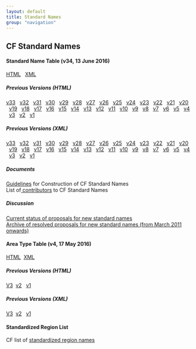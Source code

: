 ```yaml
---
layout: default
title: Standard Names
group: "navigation"
---
```


<h2>CF Standard Names</h2>
<p>
<h4> Standard Name Table (v34, 13 June 2016)</h4>
  <a href="Data/cf-standard-names/34/build/cf-standard-name-table.html">HTML</a> &nbsp;
  <a href="Data/cf-standard-names/34/src/cf-standard-name-table.xml">XML</a> &nbsp;

  <h5>Previous Versions (HTML)</h5>
    <a href="Data/cf-standard-names/33/build/cf-standard-name-table.html">v33</a> &nbsp;
    <a href="Data/cf-standard-names/32/build/cf-standard-name-table.html">v32</a> &nbsp;
    <a href="Data/cf-standard-names/31/build/cf-standard-name-table.html">v31</a> &nbsp;
    <a href="Data/cf-standard-names/30/build/cf-standard-name-table.html">v30</a> &nbsp;
    <a href="Data/cf-standard-names/29/build/cf-standard-name-table.html">v29</a> &nbsp;
    <a href="Data/cf-standard-names/28/build/cf-standard-name-table.html">v28</a> &nbsp;
    <a href="Data/cf-standard-names/27/build/cf-standard-name-table.html">v27</a> &nbsp;
    <a href="Data/cf-standard-names/26/build/cf-standard-name-table.html">v26</a> &nbsp;
    <a href="Data/cf-standard-names/25/build/cf-standard-name-table.html">v25</a> &nbsp;
    <a href="Data/cf-standard-names/24/build/cf-standard-name-table.html">v24</a> &nbsp;
    <a href="Data/cf-standard-names/23/build/cf-standard-name-table.html">v23</a> &nbsp;
    <a href="Data/cf-standard-names/22/build/cf-standard-name-table.html">v22</a> &nbsp;
    <a href="Data/cf-standard-names/21/build/cf-standard-name-table.html">v21</a> &nbsp;
    <a href="Data/cf-standard-names/20/build/cf-standard-name-table.html">v20</a> &nbsp;
    <a href="Data/cf-standard-names/19/build/cf-standard-name-table.html">v19</a> &nbsp;
    <a href="Data/cf-standard-names/18/build/cf-standard-name-table.html">v18</a> &nbsp;
    <a href="Data/cf-standard-names/17/build/cf-standard-name-table.html">v17</a> &nbsp;
    <a href="Data/cf-standard-names/16/build/cf-standard-name-table.html">v16</a> &nbsp;
    <a href="Data/cf-standard-names/15/build/cf-standard-name-table.html">v15</a> &nbsp;
    <a href="Data/cf-standard-names/14/build/cf-standard-name-table.html">v14</a> &nbsp;
    <a href="Data/cf-standard-names/13/build/cf-standard-name-table.html">v13</a> &nbsp;
    <a href="Data/cf-standard-names/12/build/cf-standard-name-table.html">v12</a> &nbsp;
    <a href="Data/cf-standard-names/11/build/cf-standard-name-table.html">v11</a> &nbsp;
    <a href="Data/cf-standard-names/10/build/cf-standard-name-table.html">v10</a> &nbsp;
    <a href="Data/cf-standard-names/9/build/cf-standard-name-table.html">v9</a> &nbsp;
    <a href="Data/cf-standard-names/8/build/cf-standard-name-table.html">v8</a> &nbsp;
    <a href="Data/cf-standard-names/7/build/cf-standard-name-table.html">v7</a> &nbsp;
    <a href="Data/cf-standard-names/6/build/cf-standard-name-table.html">v6</a> &nbsp;
    <a href="Data/cf-standard-names/5/build/cf-standard-name-table.html">v5</a> &nbsp;
    <a href="Data/cf-standard-names/4/build/cf-standard-name-table.html">v4</a> &nbsp;
    <a href="Data/cf-standard-names/3/build/cf-standard-name-table.html">v3</a> &nbsp;
    <a href="Data/cf-standard-names/2/build/cf-standard-name-table.html">v2</a> &nbsp;
    <a href="Data/cf-standard-names/1/build/cf-standard-name-table.html">v1</a> &nbsp;

  <h5>Previous Versions (XML)</h5>
    <a href="Data/cf-standard-names/33/src/cf-standard-name-table.xml">v33</a> &nbsp;
    <a href="Data/cf-standard-names/32/src/cf-standard-name-table.xml">v32</a> &nbsp;
    <a href="Data/cf-standard-names/31/src/cf-standard-name-table.xml">v31</a> &nbsp;
    <a href="Data/cf-standard-names/30/src/cf-standard-name-table.xml">v30</a> &nbsp;
    <a href="Data/cf-standard-names/29/src/cf-standard-name-table.xml">v29</a> &nbsp;
    <a href="Data/cf-standard-names/28/src/cf-standard-name-table.xml">v28</a>  &nbsp;
    <a href="Data/cf-standard-names/27/src/cf-standard-name-table.xml">v27</a>  &nbsp;
    <a href="Data/cf-standard-names/26/src/cf-standard-name-table.xml">v26</a>  &nbsp;
    <a href="Data/cf-standard-names/25/src/cf-standard-name-table.xml">v25</a>  &nbsp;
    <a href="Data/cf-standard-names/24/src/cf-standard-name-table.xml">v24</a> &nbsp;
    <a href="Data/cf-standard-names/23/src/cf-standard-name-table.xml">v23</a> &nbsp;
    <a href="Data/cf-standard-names/22/src/cf-standard-name-table.xml">v22</a> &nbsp;
    <a href="Data/cf-standard-names/21/src/cf-standard-name-table.xml">v21</a> &nbsp;
    <a href="Data/cf-standard-names/20/src/cf-standard-name-table.xml">v20</a> &nbsp;
    <a href="Data/cf-standard-names/19/src/cf-standard-name-table.xml">v19</a> &nbsp;
    <a href="Data/cf-standard-names/18/src/cf-standard-name-table.xml">v18</a> &nbsp;
    <a href="Data/cf-standard-names/17/src/cf-standard-name-table.xml">v17</a> &nbsp;
    <a href="Data/cf-standard-names/16/src/cf-standard-name-table.xml">v16</a> &nbsp;
    <a href="Data/cf-standard-names/15/src/cf-standard-name-table.xml">v15</a> &nbsp;
    <a href="Data/cf-standard-names/14/src/cf-standard-name-table.xml">v14</a> &nbsp;
    <a href="Data/cf-standard-names/13/src/cf-standard-name-table.xml">v13</a> &nbsp;
    <a href="Data/cf-standard-names/12/src/cf-standard-name-table.xml">v12</a> &nbsp;
    <a href="Data/cf-standard-names/11/src/cf-standard-name-table.xml">v11</a> &nbsp;
    <a href="Data/cf-standard-names/10/src/cf-standard-name-table.xml">v10</a> &nbsp;
    <a href="Data/cf-standard-names/9/src/cf-standard-name-table.xml">v9</a>  &nbsp;
    <a href="Data/cf-standard-names/8/src/cf-standard-name-table.xml">v8</a>  &nbsp;
    <a href="Data/cf-standard-names/7/src/cf-standard-name-table.xml">v7</a>  &nbsp;
    <a href="Data/cf-standard-names/6/src/cf-standard-name-table.xml">v6</a>  &nbsp;
    <a href="Data/cf-standard-names/5/src/cf-standard-name-table.xml">v5</a>  &nbsp;
    <a href="Data/cf-standard-names/4/src/cf-standard-name-table.xml">v4</a>  &nbsp;
    <a href="Data/cf-standard-names/3/src/cf-standard-name-table.xml">v3</a>  &nbsp;
    <a href="Data/cf-standard-names/2/src/cf-standard-name-table.xml">v2</a>  &nbsp;
    <a href="Data/cf-standard-names/1/src/cf-standard-name-table.xml">v1</a> &nbsp;


  <h5>Documents</h5>
    <a href="Data/cf-standard-names/docs/guidelines.html">Guidelines</a> for Construction of CF Standard Names<br>
    List of<a href="Data/cf-standard-names/docs/standard-name-contributors.html"> contributors</a> to CF Standard Names

  <h5>Discussion</h5>

  <a href="http://cfeditor.ceda.ac.uk/proposals/1?status=active&namefilter=&proposerfilter=&descfilter=&filter+and+display=filter)">Current status of proposals for new standard names</a> <br>
  <a href="http://cfeditor.ceda.ac.uk/proposals/1?status=inactive&namefilter=&proposerfilter=&descfilter=&filter+and+display=filter)">Archive of resolved proposals for new standard names (from March 2011 onwards)</a> <br>

<h4> Area Type Table (v4, 17 May 2016)</h4>
  <a href="Data/area-type-table/4/build/area-type-table.html">HTML</a>&nbsp;
  <a href="Data/area-type-table/4/src/area-type-table.xml">XML</a>&nbsp;

  <h5>Previous Versions (HTML)</h5>
    <a href="Data/area-type-table/3/build/area-type-table.html">V3</a>&nbsp;
    <a href="Data/area-type-table/2/build/area-type-table.html">v2</a> &nbsp;
    <a href="Data/area-type-table/1/build/area-type-table.html">v1</a> &nbsp;

  <h5>Previous Versions (XML)</h5>
    <a href="Data/area-type-table/3/src/area-type-table.xml">V3</a>&nbsp;
    <a href="Data/area-type-table/2/src/area-type-table.xml">v2</a> &nbsp;
    <a href="Data/area-type-table/1/src/area-type-table.xml">v1</a> &nbsp;

<h4> Standardized Region List </h4>
  CF list of <a href="Data/cf-standard-names/docs/standardized-region-names.html">standardized region names</a> &nbsp;

</p>  

